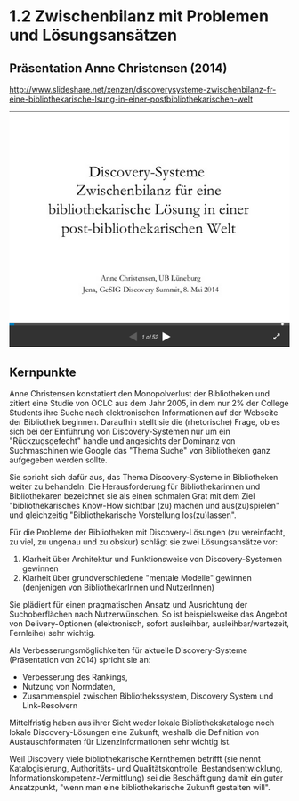 # 1.2 Zwischenbilanz mit Problemen und Lösungsansätzen

## Präsentation Anne Christensen (2014)
http://www.slideshare.net/xenzen/discoverysysteme-zwischenbilanz-fr-eine-bibliothekarische-lsung-in-einer-postbibliothekarischen-welt

[![Screenshot Christensen 2014](images/screenshot-christensen-2014.png)](http://www.slideshare.net/xenzen/discoverysysteme-zwischenbilanz-fr-eine-bibliothekarische-lsung-in-einer-postbibliothekarischen-welt)


## Kernpunkte

Anne Christensen konstatiert den Monopolverlust der Bibliotheken und zitiert eine Studie von OCLC aus dem Jahr 2005, in dem nur 2% der College Students ihre Suche nach elektronischen Informationen auf der Webseite der Bibliothek beginnen. Daraufhin stellt sie die (rhetorische) Frage, ob es sich bei der Einführung von Discovery-Systemen nur um ein "Rückzugsgefecht" handle und angesichts der Dominanz von Suchmaschinen wie Google das "Thema Suche" von Bibliotheken ganz aufgegeben werden sollte.

Sie spricht sich dafür aus, das Thema Discovery-Systeme in Bibliotheken weiter zu behandeln. Die Herausforderung für Bibliothekarinnen und Bibliothekaren bezeichnet sie als einen schmalen Grat mit dem Ziel "bibliothekarisches Know-How sichtbar (zu) machen und aus(zu)spielen" und gleichzeitig "Bibliothekarische Vorstellung los(zu)lassen".

Für die Probleme der Bibliotheken mit Discovery-Lösungen (zu vereinfacht, zu viel, zu ungenau und zu obskur) schlägt sie zwei Lösungsansätze vor:
1. Klarheit über Architektur und Funktionsweise von Discovery-Systemen gewinnen
2. Klarheit über grundverschiedene "mentale Modelle" gewinnen (denjenigen von BibliothekarInnen und NutzerInnen)

Sie plädiert für einen pragmatischen Ansatz und Ausrichtung der Suchoberflächen nach Nutzerwünschen. So ist beispielsweise das Angebot von Delivery-Optionen (elektronisch, sofort ausleihbar, ausleihbar/wartezeit, Fernleihe) sehr wichtig.

Als Verbesserungsmöglichkeiten für aktuelle Discovery-Systeme (Präsentation von 2014) spricht sie an:
* Verbesserung des Rankings,
* Nutzung von Normdaten,
* Zusammenspiel zwischen Bibliothekssystem, Discovery System und Link-Resolvern

Mittelfristig haben aus ihrer Sicht weder lokale Bibliothekskataloge noch lokale Discovery-Lösungen eine Zukunft, weshalb die Definition von Austauschformaten für Lizenzinformationen sehr wichtig ist.

Weil Discovery viele bibliothekarische Kernthemen betrifft (sie nennt Katalogisierung, Authoritäts- und Qualitätskontrolle, Bestandsentwicklung, Informationskompetenz-Vermittlung) sei die Beschäftigung damit ein guter Ansatzpunkt, "wenn man eine bibliothekarische Zukunft gestalten will".